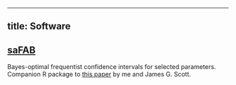 
---
title: Software
---

## [saFAB](https://github.com/spencerwoody/saFAB)
Bayes-optimal frequentist confidence intervals for selected
parameters.  Companion R package to [this
paper](https://arxiv.org/abs/1810.11042) by me and James G. Scott.
